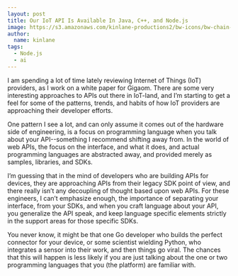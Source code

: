 ```yaml
---
layout: post
title: Our IoT API Is Available In Java, C++, and Node.js
image: https://s3.amazonaws.com/kinlane-productions2/bw-icons/bw-chain-broken.png
author:
  name: kinlane
tags:
  - Node.js
  - ai
---
```

I am spending a lot of time lately reviewing Internet of Things (IoT) providers, as I work on a white paper for Gigaom. There are some very interesting approaches to APIs out there in IoT-land, and I’m starting to get a feel for some of the patterns, trends, and habits of how IoT providers are approaching their developer efforts.

One pattern I see a lot, and can only assume it comes out of the hardware side of engineering, is a focus on programming language when you talk about your API--something I recommend shifting away from. In the world of web APIs, the focus on the interface, and what it does, and actual programming languages are abstracted away, and provided merely as samples, libraries, and SDKs.

I’m guessing that in the mind of developers who are building APIs for devices, they are approaching APIs from their legacy SDK point of view, and there really isn’t any decoupling of thought based upon web APIs. For these engineers, I can’t emphasize enough, the importance of separating your interface, from your SDKs, and when you craft language about your API, you generalize the API speak, and keep language specific elements strictly in the support areas for those specific SDKs.

You never know, it might be that one Go developer who builds the perfect connector for your device, or some scientist wielding Python, who integrates a sensor into their work, and then things go viral. The chances that this will happen is less likely if you are just talking about the one or two programming languages that you (the platform) are familiar with.